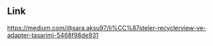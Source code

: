 ## Link

https://medium.com/@sara.aksu97/li%CC%87steler-recyclerview-ve-adapter-tasarimi-5468f98de931